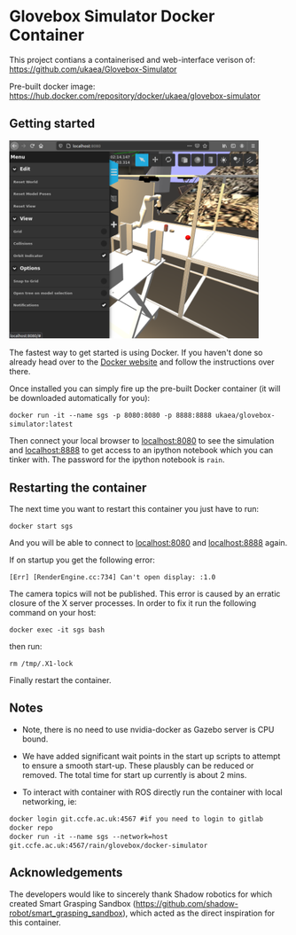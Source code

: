 # Glovebox Simulator Docker Container

This project contians a containerised and web-interface verison of: https://github.com/ukaea/Glovebox-Simulator

Pre-built docker image: https://hub.docker.com/repository/docker/ukaea/glovebox-simulator


## Getting started

<img src="docs/gzweb2.png"  width="450" >

The fastest way to get started is using Docker. If you haven't done so already head over to the [Docker website](https://www.docker.com/) and follow the instructions over there. 

Once installed you can simply fire up the pre-built Docker container (it will be downloaded automatically for you):

```
docker run -it --name sgs -p 8080:8080 -p 8888:8888 ukaea/glovebox-simulator:latest
```

Then connect your local browser to [localhost:8080](http://localhost:8080) to see the simulation and [localhost:8888](http://localhost:8888) to get access to an ipython notebook which you can tinker with. The password for the ipython notebook is `rain`.

## Restarting the container

The next time you want to restart this container you just have to run:

```
docker start sgs
```

And you will be able to connect to [localhost:8080](http://localhost:8080) and [localhost:8888](http://localhost:8888) again.

If on startup you get the following error: 
```
[Err] [RenderEngine.cc:734] Can't open display: :1.0
```
The camera topics will not be published. This error is caused by an erratic closure of the X server processes. In order to fix it run the following command on your host:
```
docker exec -it sgs bash
```
then run:

```
rm /tmp/.X1-lock
```

Finally restart the container.

## Notes

* Note, there is no need to use nvidia-docker as Gazebo server is CPU bound.

* We have added significant wait points in the start up scripts to attempt to ensure a smooth start-up. These plausbly can be reduced or removed. The total time for start up currently is about 2 mins.

* To interact with container with ROS directly run the container with local networking, ie:
```
docker login git.ccfe.ac.uk:4567 #if you need to login to gitlab docker repo
docker run -it --name sgs --network=host git.ccfe.ac.uk:4567/rain/glovebox/docker-simulator
```


## Acknowledgements

The developers would like to sincerely thank Shadow robotics for which created Smart Grasping Sandbox (https://github.com/shadow-robot/smart_grasping_sandbox),
which acted as the direct inspiration for this container.
